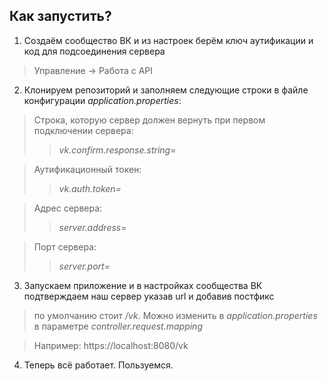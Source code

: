 ## Как запустить?

1) Создаём сообщество ВК и из настроек берём ключ аутификации и код для подсоединения сервера
> Управление -> Работа с API
  
2) Клонируем репозиторий и заполняем следующие строки в файле конфигурации *application.properties*:

> Строка, которую сервер должен вернуть при первом подключении сервера:
> > *vk.confirm.response.string=*

> Аутификационный токен:
> > *vk.auth.token=*

> Адрес сервера:
> > *server.address=*

> Порт сервера:
> > *server.port=*

3) Запускаем приложение и в настройках сообщества ВК подтверждаем наш сервер указав url и добавив постфикс
> по умолчанию стоит */vk*. Можно изменить в *application.properties* в параметре *controller.request.mapping*

> Например: https://localhost:8080/vk
4) Теперь всё работает. Пользуемся.

